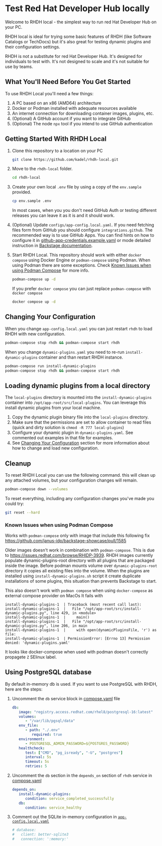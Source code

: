 # Test Red Hat Developer Hub locally

Welcome to RHDH local - the simplest way to run red Hat Developer Hub on your PC.

RHDH local is ideal for trying some basic features of RHDH (like Software Catalogs or TechDocs) but it's also great for testing dynamic plugins and their configuration settings.

RHDH is not a substitute for red Hat Developer Hub. It's designed for individuals to test with. It's not designed to scale and it's not suitable for use by teams.

## What You'll Need Before You Get Started

To use RHDH Local you'll need a few things:

1. A PC based on an x86 (AMD64) architecture
1. Docker or Podman installed with adequate resources available
1. An internet connection for downloading container images, plugins, etc.
1. (Optional) A GitHub account if you want to integrate GitHub
1. (Optional) The node `npx` tool if you intend to use GitHub authentication 

## Getting Started With RHDH Local

1. Clone this repository to a location on your PC

   ```sh
   git clone https://github.com/kadel/rhdh-local.git
   ```

1. Move to the `rhdh-local` folder.

   ```sh
   cd rhdh-local
   ```

1. Create your own local `.env` file by using a copy of the `env.sample` provided.

   ```sh
   cp env.sample .env
   ```

   In most cases, when you you don't need GitHub Auth or testing different releases you
   can leave it as it is and it should work.

1. (Optional) Update `configs/app-config.local.yaml`.
   If you need fetching files form from GitHub you should configure `integrations.github`.
   The recommended way is to use GitHub Apps. You can find hints on how to configure it in [github-app-credentials.example.yaml](configs/github-app-credentials.example.yaml) or mode detailed instruction in [Backstage documentation](https://backstage.io/docs/integrations/github/github-apps).

1. Start RHDH Local.
   This repository should work with either `docker compose` using Docker Engine or `podman-compose` using Podman. When using Podman there are some exceptions. Check [Known Issues when using Podman Compose](#known-issues-when-using-podman-compose) for more info.

   ```sh
   podman-compose up -d
   ```

   If you prefer `docker compose` you can just replace `podman-compose` with `docker compose`

   ```sh
   docker compose up -d
   ```

## Changing Your Configuration

When you change `app-config.local.yaml` you can just restart `rhdh` to load RHDH with new configuration.

```sh
podman-compose stop rhdh && podman-compose start rhdh
```

When you change `dynamic-plugins.yaml` you need to re-run `install-dynamic-plugins` container and than restart RHDH instance.

```sh
podman-compose run install-dynamic-plugins
podman-compose stop rhdh && podman-compose start rhdh
```

## Loading dynamic plugins from a local directory

The `local-plugins` directory is mounted into the `install-dynamic-plugins` container into `/opt/app-root/src/local-plugins`.
You can leverage this install dynamic plugins from your local machine.

1. Copy the dynamic plugin binary file into the `local-plugins` directory.
2. Make sure that the permissions are set to allow container to read files (quick and dirty solution is `chmod -R 777 local-plugins`)
3. Configure your dynamic plugin in `dynamic-plugins.yaml`. See commented out examples in that file for examples.
4. See [Changing Your Configuration](#changing-your-configuration) section for more information about how to change and load new configuration.


## Cleanup

To reset RHDH Local you can use the following command. this will clean up any attached volumes, but your configuration changes will remain.

```sh
podman-compose down --volumes
```

To reset everything, including any configuration changes you've made you could try:

```sh
git reset --hard
```


### Known Issues when using Podman Compose

Works with `podman-compose` only with image that include this following fix https://github.com/janus-idp/backstage-showcase/pull/1585

Older images doesn't work in combination with  `podman-compose`.
This is due to https://issues.redhat.com/browse/RHIDP-3939. RHDH images currently populate dynamic-plugins-root directory with all plugins that are  packaged inside the image.
Before podman mounts volume over `dynamic-plugins-root` directory it copies all existing files into the volume. When the plugins are installed using `install-dynamic-plugins.sh` script it create duplicate installations of some plugins, this situation than prevents Backstage to start.

This also doesn't work with `podman compose` when using `docker-compose` as external compose provider on MacOs
It fails with

```
install-dynamic-plugins-1  | Traceback (most recent call last):
install-dynamic-plugins-1  |   File "/opt/app-root/src/install-dynamic-plugins.py", line 429, in <module>
install-dynamic-plugins-1  |     main()
install-dynamic-plugins-1  |   File "/opt/app-root/src/install-dynamic-plugins.py", line 206, in main
install-dynamic-plugins-1  |     with open(dynamicPluginsFile, 'r') as file:
install-dynamic-plugins-1  | PermissionError: [Errno 13] Permission denied: 'dynamic-plugins.yaml'
```

It looks like docker-compose when used with podman doesn't correctly propagete `Z` SElinux label.

## Using PostgreSQL database

By default in-memory db is used.
If you want to use PostgreSQL with RHDH, here are the steps:

1. Uncomment the `db` service block in [compose.yaml](compose.yaml) file

   ```yaml
   db:
      image: "registry.access.redhat.com/rhel8/postgresql-16:latest"
      volumes:
         - "/var/lib/pgsql/data"
      env_file:
         - path: "./.env"
            required: true
      environment:
         - POSTGRESQL_ADMIN_PASSWORD=${POSTGRES_PASSWORD}
      healthcheck:
         test: ["CMD", "pg_isready", "-U", "postgres"]
         interval: 5s
         timeout: 5s
         retries: 5
   ```

2. Uncomment the `db` section in the `depends_on` section of `rhdh` service in [compose.yaml](compose.yaml)

   ```yaml
   depends_on:
      install-dynamic-plugins:
         condition: service_completed_successfully
      db:
         condition: service_healthy
   ```

3. Comment out the SQLite in-memory configuration in [`app-config.local.yaml`](configs/app-config.local.yaml)

   ```yaml
   # database:
   #   client: better-sqlite3
   #   connection: ':memory:'
   ```
